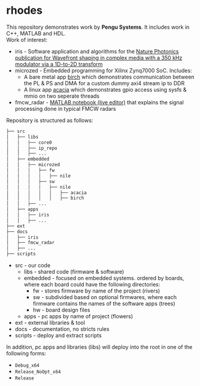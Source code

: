 # rhodes

This repository demonstrates work by **Pengu Systems**. It includes work in C++, MATLAB and HDL.<br>
Work of interest:
* iris - Software application and algorithms for the [Nature Photonics publication for Wavefront shaping in complex media with a 350 kHz modulator via a 1D-to-2D transform](./docs/iris/s41566-019-0503-6.pdf)
* microzed - Embedded programming for Xilinx Zynq7000 SoC. Includes:
    * A bare metal app [birch](./src/embedded/microzed/sw/nile/birch) which demonstrates communication between the PL & PS and DMA for a custom dummy axi4 stream ip to DDR
    * A linux app [acacia](./src/embedded/microzed/sw/nile/acacia) which demonstrates gpio access using sysfs & mmio on two seperate threads
* fmcw_radar - [MATLAB notebook (live editor)](./docs/fmcw_radar/) that explains the signal processing done in typical FMCW radars


Repository is structured as follows:
```bash
├── src
│   ├── libs
│   │   ├── core0
│   │   ├── ip_repo
│   │   ├── ...
│   ├── embedded
│   │   ├── microzed
│   │   │   ├── fw
│   │   │   │   ├── nile
│   │   │   ├── sw
│   │   │   │   ├── nile
│   │   │   │   │   ├── acacia
│   │   │   │   │   ├── birch
│   │   ├── ...
│   ├── apps
│   │   ├── iris
│   │   ├── ...
├── ext
├── docs
│   ├── iris
│   ├── fmcw_radar
│   ├── ...
├── scripts
```
* src - our code
  * libs - shared code (firmware & software)
  * embedded - focused on embedded systems. ordered by boards, where each board could have the following directories:
    * fw - stores firmware by name of the project (rivers)
    * sw - subdivided based on optional firmwares, where each firmware contains the names of the software apps (trees)
    * hw - board design files
  * apps - pc apps by name of project (flowers)
* ext - external libraries & tool
* docs - documentation, no stricts rules
* scripts - deploy and extract scripts

In addition, pc apps and libraries (libs) will deploy into the root in one of the following forms:
* `Debug_x64`
* `Release_NoOpt_x64`
* `Release`